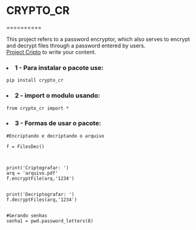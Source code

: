 # CRYPTO_CR
==========



This project refers to a password encryptor, which also serves to encrypt and decrypt files through a password entered by users. <br>
[Project Cripto](https://github.com/NaraAndrad3/Cripto/)
to write your content.


<h3><li>1 - Para instalar o pacote use:</li></h3>

``````
pip install crypto_cr
``````


<h3><li>2 - import o modulo usando:</li></h3>

``````
from crypto_cr import *
``````



<h3><li>3 - Formas de usar o pacote:</li></h3>

``````
#Encriptando e decriptando o arquivo

f = FilesDec()



print('Criptografar: ')
arq = 'arquivo.pdf'
f.encryptFile(arq,'1234')


print('Decriptografar: ')
f.decryptFiles(arq,'1234')


#Gerando senhas
senha1 = pwd.password_letters(8)

``````
